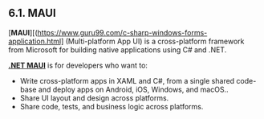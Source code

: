 ## 6.1. MAUI

[__MAUI__][(https://www.guru99.com/c-sharp-windows-forms-application.html] (Multi-platform App UI) is a cross-platform framework from Microsoft for building native applications using C# and .NET. 

[__.NET MAUI__](https://learn.microsoft.com/ro-ro/dotnet/maui/what-is-maui?view=net-maui-9.0) is for developers who want to:
* Write cross-platform apps in XAML and C#, from a single shared code-base and deploy apps on Android, iOS, Windows, and macOS..
* Share UI layout and design across platforms.
* Share code, tests, and business logic across platforms.
